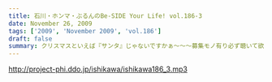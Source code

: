 ```yaml
---
title: 石川・ホンマ・ぶるんのBe-SIDE Your Life! vol.186-3
date: November 26, 2009
tags: ['2009', 'November 2009', 'vol.186']
draft: false
summary: クリスマスといえば『サンタ』じゃないですかぁ～～～募集モノ有り必ず聴いて欲しい三本目。NAMAE
---
```


http://project-phi.ddo.jp/ishikawa/ishikawa186_3.mp3
